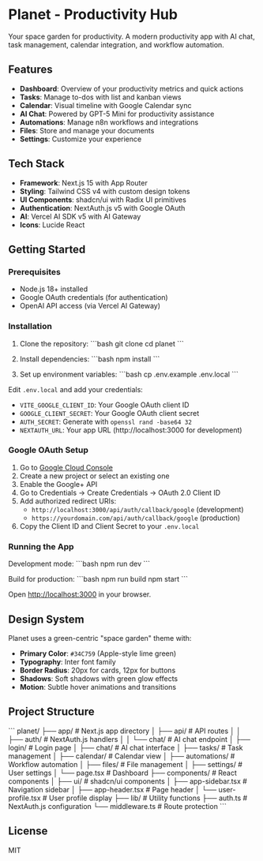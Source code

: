 # Planet - Productivity Hub

Your space garden for productivity. A modern productivity app with AI chat, task management, calendar integration, and workflow automation.

## Features

- **Dashboard**: Overview of your productivity metrics and quick actions
- **Tasks**: Manage to-dos with list and kanban views
- **Calendar**: Visual timeline with Google Calendar sync
- **AI Chat**: Powered by GPT-5 Mini for productivity assistance
- **Automations**: Manage n8n workflows and integrations
- **Files**: Store and manage your documents
- **Settings**: Customize your experience

## Tech Stack

- **Framework**: Next.js 15 with App Router
- **Styling**: Tailwind CSS v4 with custom design tokens
- **UI Components**: shadcn/ui with Radix UI primitives
- **Authentication**: NextAuth.js v5 with Google OAuth
- **AI**: Vercel AI SDK v5 with AI Gateway
- **Icons**: Lucide React

## Getting Started

### Prerequisites

- Node.js 18+ installed
- Google OAuth credentials (for authentication)
- OpenAI API access (via Vercel AI Gateway)

### Installation

1. Clone the repository:
\`\`\`bash
git clone <repository-url>
cd planet
\`\`\`

2. Install dependencies:
\`\`\`bash
npm install
\`\`\`

3. Set up environment variables:
\`\`\`bash
cp .env.example .env.local
\`\`\`

Edit `.env.local` and add your credentials:
- `VITE_GOOGLE_CLIENT_ID`: Your Google OAuth client ID
- `GOOGLE_CLIENT_SECRET`: Your Google OAuth client secret
- `AUTH_SECRET`: Generate with `openssl rand -base64 32`
- `NEXTAUTH_URL`: Your app URL (http://localhost:3000 for development)

### Google OAuth Setup

1. Go to [Google Cloud Console](https://console.cloud.google.com/)
2. Create a new project or select an existing one
3. Enable the Google+ API
4. Go to Credentials → Create Credentials → OAuth 2.0 Client ID
5. Add authorized redirect URIs:
   - `http://localhost:3000/api/auth/callback/google` (development)
   - `https://yourdomain.com/api/auth/callback/google` (production)
6. Copy the Client ID and Client Secret to your `.env.local`

### Running the App

Development mode:
\`\`\`bash
npm run dev
\`\`\`

Build for production:
\`\`\`bash
npm run build
npm start
\`\`\`

Open [http://localhost:3000](http://localhost:3000) in your browser.

## Design System

Planet uses a green-centric "space garden" theme with:
- **Primary Color**: `#34C759` (Apple-style lime green)
- **Typography**: Inter font family
- **Border Radius**: 20px for cards, 12px for buttons
- **Shadows**: Soft shadows with green glow effects
- **Motion**: Subtle hover animations and transitions

## Project Structure

\`\`\`
planet/
├── app/                    # Next.js app directory
│   ├── api/               # API routes
│   │   ├── auth/         # NextAuth.js handlers
│   │   └── chat/         # AI chat endpoint
│   ├── login/            # Login page
│   ├── chat/             # AI chat interface
│   ├── tasks/            # Task management
│   ├── calendar/         # Calendar view
│   ├── automations/      # Workflow automation
│   ├── files/            # File management
│   ├── settings/         # User settings
│   └── page.tsx          # Dashboard
├── components/            # React components
│   ├── ui/               # shadcn/ui components
│   ├── app-sidebar.tsx   # Navigation sidebar
│   ├── app-header.tsx    # Page header
│   └── user-profile.tsx  # User profile display
├── lib/                   # Utility functions
├── auth.ts               # NextAuth.js configuration
└── middleware.ts         # Route protection
\`\`\`

## License

MIT
